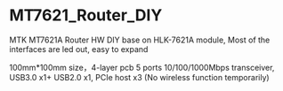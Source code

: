 # MT7621_Router_DIY
MTK MT7621A Router HW DIY base on HLK-7621A module, Most of the interfaces are led out, easy to expand

100mm*100mm size，4-layer pcb
5 ports 10/100/1000Mbps transceiver, USB3.0 x1+ USB2.0 x1, PCIe host x3
(No wireless function temporarily)
